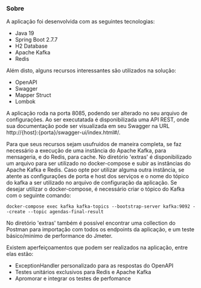 ### Sobre

A aplicação foi desenvolvida com as seguintes tecnologias:
- Java 19
- Spring Boot 2.7.7
- H2 Database
- Apache Kafka
- Redis

Além disto, alguns recursos interessantes são utilizados na solução:
- OpenAPI
- Swagger
- Mapper Struct
- Lombok

A aplicação roda na porta 8085, podendo ser alterado no seu arquivo de configurações. Ao ser executatada é disponibilizada uma API REST, onde sua documentação pode ser visualizada em seu Swagger na URL http://{host}:{porta}/swagger-ui/index.html#/.

Para que seus recursos sejam usufruidos de maneira completa, se faz necessário a execução de uma instância do Apache Kafka, para mensageria, e do Redis, para cache. No diretório 'extras' é disponibilizado um arquivo para ser utilizado no docker-compose e subir as instâncias do Apache Kafka e Redis. Caso opte por utilizar alguma outra instância, se atente as configurações de porta e host dos serviços e o nome do tópico do kafka a ser utilizado no arquivo de configuração da aplicação.
Se desejar utilizar o docker-compose, é necessário criar o tópico do Kafka com o seguinte comando:

```console
docker-compose exec kafka kafka-topics --bootstrap-server kafka:9092 --create --topic agendas-final-result
```

No diretório 'extras' também é possível encontrar uma collection do Postman para importação com todos os endpoints da aplicação, e um teste básico/minimo de performance do Jmeter.

Existem aperfeiçoamentos que podem ser realizados na aplicação, entre elas estão:
- ExceptionHandler personalizado para as respostas do OpenAPI
- Testes unitários exclusivos para Redis e Apache Kafka
- Apromorar e integrar os testes de perfomance

